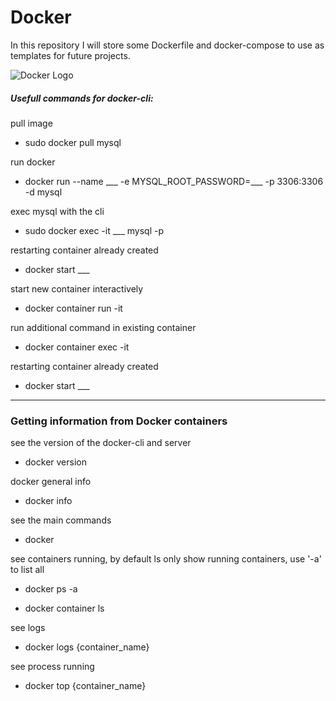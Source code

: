 # Docker

In this repository I will store some Dockerfile and docker-compose to use as templates for future projects.

![Docker Logo](https://logos-download.com/wp-content/uploads/2016/09/Docker_logo-700x588.png)

##### Usefull commands for docker-cli:

pull image 

  - sudo docker pull mysql

run docker 

  - docker run --name ___ -e MYSQL_ROOT_PASSWORD=___ -p 3306:3306 -d mysql

exec mysql with the cli

  - sudo docker exec -it ___ mysql -p

restarting container already created

  - docker start ___

start new container interactively

  - docker container run -it

run additional command in existing container

  - docker  container exec -it

restarting container already created

  - docker start ___


---------
### Getting information from Docker containers

see the version of the docker-cli and server

  - docker version

docker general info

  - docker info

see the main commands

  - docker

see containers running, by default ls only show running containers, use '-a' to list all

  - docker ps -a


  - docker container ls

see logs

  - docker logs {container_name}

 see process running

  - docker top {container_name}
